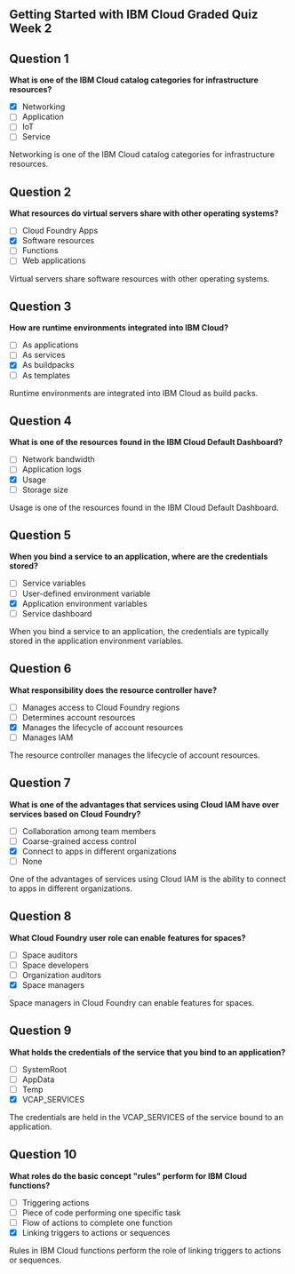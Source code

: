 ## Getting Started with IBM Cloud Graded Quiz Week 2

## Question 1

**What is one of the IBM Cloud catalog categories for infrastructure resources?**
 
- [x] Networking
- [ ] Application
- [ ] IoT
- [ ] Service

Networking is one of the IBM Cloud catalog categories for infrastructure resources.
 
## Question 2

**What resources do virtual servers share with other operating systems?**

- [ ] Cloud Foundry Apps
- [x] Software resources
- [ ] Functions
- [ ] Web applications

Virtual servers share software resources with other operating systems.

## Question 3

**How are runtime environments integrated into IBM Cloud?**

- [ ] As applications
- [ ] As services
- [x] As buildpacks
- [ ] As templates

Runtime environments are integrated into IBM Cloud as build packs.

## Question 4

**What is one of the resources found in the IBM Cloud Default Dashboard?**

- [ ] Network bandwidth
- [ ] Application logs
- [x] Usage
- [ ] Storage size

Usage is one of the resources found in the IBM Cloud Default Dashboard.

## Question 5

**When you bind a service to an application, where are the credentials stored?**

- [ ] Service variables
- [ ] User-defined environment variable
- [x] Application environment variables
- [ ] Service dashboard

When you bind a service to an application, the credentials are typically stored in the application environment variables.

## Question 6

**What responsibility does the resource controller have?**

- [ ] Manages access to Cloud Foundry regions
- [ ] Determines account resources
- [x] Manages the lifecycle of account resources
- [ ] Manages IAM

The resource controller manages the lifecycle of account resources.

## Question 7

**What is one of the advantages that services using Cloud IAM have over services based on Cloud Foundry?**

- [ ] Collaboration among team members
- [ ] Coarse-grained access control
- [x] Connect to apps in different organizations
- [ ] None

One of the advantages of services using Cloud IAM is the ability to connect to apps in different organizations.

## Question 8

**What Cloud Foundry user role can enable features for spaces?**

- [ ] Space auditors
- [ ] Space developers
- [ ] Organization auditors
- [x] Space managers

Space managers in Cloud Foundry can enable features for spaces.

## Question 9

**What holds the credentials of the service that you bind to an application?**

- [ ] SystemRoot
- [ ] AppData
- [ ] Temp
- [x] VCAP_SERVICES

The credentials are held in the VCAP_SERVICES of the service bound to an application.

## Question 10

**What roles do the basic concept "rules" perform for IBM Cloud functions?**

- [ ] Triggering actions
- [ ] Piece of code performing one specific task
- [ ] Flow of actions to complete one function
- [x] Linking triggers to actions or sequences

Rules in IBM Cloud functions perform the role of linking triggers to actions or sequences.
